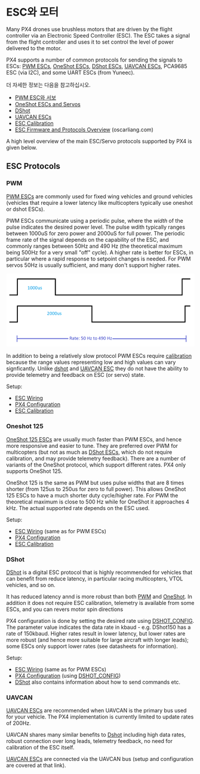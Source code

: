 # ESC와 모터

Many PX4 drones use brushless motors that are driven by the flight controller via an Electronic Speed Controller (ESC). The ESC takes a signal from the flight controller and uses it to set control the level of power delivered to the motor.

PX4 supports a number of common protocols for sending the signals to ESCs: [PWM ESCs](../peripherals/pwm_escs_and_servo.md), [OneShot ESCs](../peripherals/oneshot.md), [DShot ESCs](../peripherals/dshot.md), [UAVCAN ESCs](../peripherals/uavcan_escs.md), PCA9685 ESC (via I2C), and some UART ESCs (from Yuneec).

더 자세한 정보는 다음을 참고하십시오.

- [PWM ESC와 서보](../peripherals/pwm_escs_and_servo.md)
- [OneShot ESCs and Servos](../peripherals/oneshot.md)
- [DShot](../peripherals/dshot.md)
- [UAVCAN ESCs](../peripherals/uavcan_escs.md)
- [ESC Calibration](../advanced_config/esc_calibration.md)
- [ESC Firmware and Protocols Overview](https://oscarliang.com/esc-firmware-protocols/) (oscarliang.com)

A high level overview of the main ESC/Servo protocols supported by PX4 is given below.

## ESC Protocols

### PWM

[PWM ESCs](../peripherals/pwm_escs_and_servo.md) are commonly used for fixed wing vehicles and ground vehicles (vehicles that require a lower latency like multicopters typically use oneshot or dshot ESCs).

PWM ESCs communicate using a periodic pulse, where the *width* of the pulse indicates the desired power level. The pulse wdith typically ranges between 1000uS for zero power and 2000uS for full power. The periodic frame rate of the signal depends on the capability of the ESC, and commonly ranges between 50Hz and 490 Hz (the theoretical maximum being 500Hz for a very small "off" cycle). A higher rate is better for ESCs, in particular where a rapid response to setpoint changes is needed. For PWM servos 50Hz is usually sufficient, and many don't support higher rates.

![duty cycle for PWM](../../assets/peripherals/esc_pwm_duty_cycle.png)

In addition to being a relatively slow protocol PWM ESCs require [calibration](../advanced_config/esc_calibration.md) because the range values representing low and high values can vary signficantly. Unlike [dshot](#dshot) and [UAVCAN ESC](#UAVCAN) they do not have the ability to provide telemetry and feedback on ESC (or servo) state.

Setup:

- [ESC Wiring](../peripherals/pwm_escs_and_servo.md)
- [PX4 Configuration](../peripherals/pwm_escs_and_servo.md#px4-configuration)
- [ESC Calibration](../advanced_config/esc_calibration.md)

### Oneshot 125

[OneShot 125 ESCs](../peripherals/oneshot.md) are usually much faster than PWM ESCs, and hence more responsive and easier to tune. They are preferred over PWM for multicopters (but not as much as [DShot ESCs](#dshot), which do not require calibration, and may provide telemetry feedback). There are a number of variants of the OneShot protocol, which support different rates. PX4 only supports OneShot 125.

OneShot 125 is the same as PWM but uses pulse widths that are 8 times shorter (from 125us to 250us for zero to full power). This allows OneShot 125 ESCs to have a much shorter duty cycle/higher rate. For PWM the theoretical maximum is close to 500 Hz while for OneShot it approaches 4 kHz. The actual supported rate depends on the ESC used.

Setup:

- [ESC Wiring](../peripherals/pwm_escs_and_servo.md) (same as for PWM ESCs)
- [PX4 Configuration](../peripherals/oneshot.md#px4-configuration)
- [ESC Calibration](../advanced_config/esc_calibration.md)

### DShot

[DShot](../peripherals/dshot.md) is a digital ESC protocol that is highly recommended for vehicles that can benefit from reduce latency, in particular racing multicopters, VTOL vehicles, and so on.

It has reduced latency annd is more robust than both [PWM](#pwm) and [OneShot](#oneshot). In addition it does not require ESC calibration, telemetry is available from some ESCs, and you can revers motor spin directions

PX4 configuration is done by setting the desired rate using [DSHOT_CONFIG](../advanced_config/parameter_reference.md#DSHOT_CONFIG). The parameter value indicates the data rate in kbaud - e.g. DShot150 has a rate of 150kbaud. Higher rates result in lower latency, but lower rates are more robust (and hence more suitable for large aircraft with longer leads); some ESCs only support lower rates (see datasheets for information).

Setup:

- [ESC Wiring](../peripherals/pwm_escs_and_servo.md) (same as for PWM ESCs)
- [PX4 Configuration](../peripherals/dshot.md#configuration) (using [DSHOT_CONFIG](../advanced_config/parameter_reference.md#DSHOT_CONFIG))
- [DShot](../peripherals/dshot.md) also contains information about how to send commands etc.

### UAVCAN

[UAVCAN ESCs](../peripherals/uavcan_escs.md) are recommended when UAVCAN is the primary bus used for your vehicle. The PX4 implementation is currently limited to update rates of 200Hz.

UAVCAN shares many similar benefits to [Dshot](#dshot) including high data rates, robust connection over long leads, telemetry feedback, no need for calibration of the ESC itself.

[UAVCAN ESCs](../peripherals/uavcan_escs.md) are connected via the UAVCAN bus (setup and configuration are covered at that link).